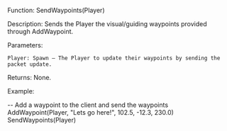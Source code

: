 Function: SendWaypoints(Player)

Description: Sends the Player the visual/guiding waypoints provided through AddWaypoint.

Parameters:

    Player: Spawn – The Player to update their waypoints by sending the packet update.

Returns: None.

Example:

-- Add a waypoint to the client and send the waypoints
AddWaypoint(Player, "Lets go here!", 102.5, -12.3, 230.0)
SendWaypoints(Player)